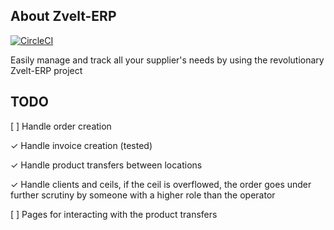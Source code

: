 ## About Zvelt-ERP
[![CircleCI](https://circleci.com/gh/aoporanu/zvelt-erp/tree/master.svg?style=badge)](https://circleci.com/gh/aoporanu/zvelt-erp/tree/master)

Easily manage and track all your supplier's needs by using the revolutionary Zvelt-ERP project

## TODO

[ ] Handle order creation

&check; Handle invoice creation (tested)

&check; Handle product transfers between locations

&check; Handle clients and ceils, if the ceil is overflowed, the order goes under further scrutiny by someone with a higher role than the operator

[ ] Pages for interacting with the product transfers
